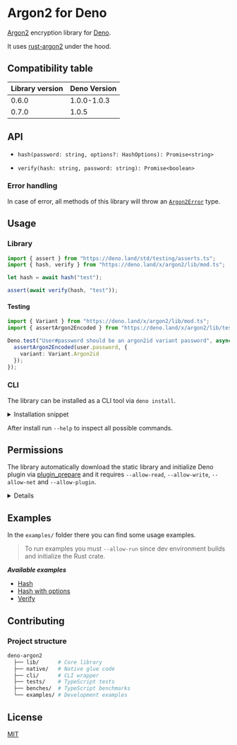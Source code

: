 # Argon2 for Deno

[Argon2](https://github.com/P-H-C/phc-winner-argon2) encryption library for [Deno](https://deno.land).

It uses [rust-argon2](https://github.com/sru-systems/rust-argon2) under the hood.

## Compatibility table

| Library version | Deno Version |
|-----------------|--------------|
| 0.6.0           | 1.0.0-1.0.3  |
| 0.7.0           | 1.0.5        |

## API

- `hash(password: string, options?: HashOptions): Promise<string>`

- `verify(hash: string, password: string): Promise<boolean>`

### Error handling

In case of error, all methods of this library will throw an [`Argon2Error`](lib/error.ts) type.

## Usage

### Library

```ts
import { assert } from "https://deno.land/std/testing/asserts.ts";
import { hash, verify } from "https://deno.land/x/argon2/lib/mod.ts";

let hash = await hash("test");

assert(await verify(hash, "test"));
```

#### Testing

```ts
import { Variant } from "https://deno.land/x/argon2/lib/mod.ts";
import { assertArgon2Encoded } from "https://deno.land/x/argon2/lib/testing.ts";

Deno.test("User#password should be an argon2id variant password", async () => {
  assertArgon2Encoded(user.password, {
    variant: Variant.Argon2id
  });
});
```

### CLI

The library can be installed as a CLI tool via `deno install`.

<details>

  <summary>Installation snippet</summary>

  ```sh
  deno install \
    --allow-env \
    --allow-run \
    --allow-read \
    --allow-write \
    --allow-plugin \
    --allow-net \
    --unstable \
    argon2 https://deno.land/x/argon2/cli/argon2
  ```
</details>

After install run `--help` to inspect all possible commands.

## Permissions

The library automatically download the static library and initialize Deno plugin via [plugin_prepare](https://github.com/manyuanrong/deno-plugin-prepare) and it requires `--allow-read`, `--allow-write`, `--allow-net` and `--allow-plugin`.

<details>

  ```sh
  deno \
    --allow-read .deno_plugins \
    --allow-write .deno_plugins \
    --allow-net \
    --allow-plugin \
    --unstable \
    lib/mod.ts
  ```
</details>

## Examples

In the `examples/` folder there you can find some usage examples.

> To run examples you must `--allow-run` since dev environment builds and initialize the Rust crate.

***Available examples***

- [Hash](examples/hash.ts)
- [Hash with options](examples/hash-with-options.ts)
- [Verify](examples/verify.ts)

## Contributing

### Project structure
```sh
deno-argon2
  ├── lib/      # Core library
  ├── native/   # Native glue code
  ├── cli/      # CLI wrapper
  ├── tests/    # TypeScript tests
  ├── benches/  # TypeScript benchmarks
  └── examples/ # Development examples
```

## License

[MIT](LICENSE)
